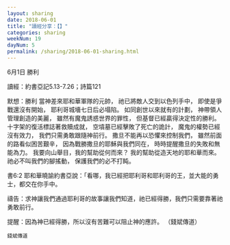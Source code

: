 ```yaml
---
layout: sharing
date: 2018-06-01
title: "讀經分享：【】"
categories: sharing
weekNum: 19
dayNum: 5
permalink: /sharing/2018-06-01-sharing.html
---
```

6月1日 勝利

讀經：約書亞記5.13-7.26；詩篇121

默想：勝利
當神差來耶和華軍隊的元帥，
祂已將敵人交到以色列手中，
即使是爭戰還沒有開始，
耶利哥城墻七日后必塌陷。
如同創世以來就有的計劃，
神帶領人管理創造的美麗，
雖然有魔鬼誘惑世界的罪性，
但基督已經贏得決定性的勝利。
十字架的復活標誌著救贖成就，
空墳墓已經擊敗了死亡的詭計，
魔鬼的權勢已經沒有效力，
我們只需勇敢跟隨神前行。
撒旦不能再以恐懼來控制我們，
雖然前面的路看似困苦艱辛，
因為戰勝撒旦的耶穌與我們同在，
時時提醒撒旦的失敗和無能為力。
我要向山舉目，我的幫助從何而來？
我的幫助從造天地的耶和華而來。
祂必不叫我們的腳搖動，
保護我們的必不打盹。

書6:2 耶和華曉諭約書亞說：「看哪，我已經把耶利哥和耶利哥的王，並大能的勇士，都交在你手中。

禱告：求神讓我們通過耶利哥的故事讓我們知道，祂已經得勝，我們只需要靠著祂勇敢前行。

提醒：因為神已經得勝，所以沒有苦難可以阻止神的應許。
（錢斌傳道）

`錢斌傳道`
